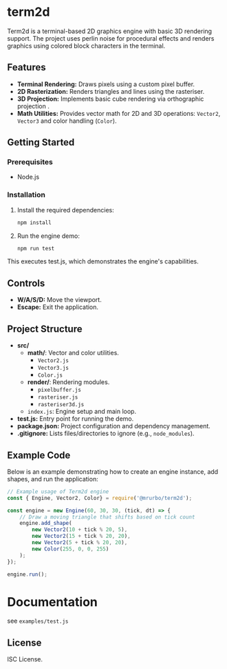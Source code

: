 # term2d

Term2d is a terminal-based 2D graphics engine with basic 3D rendering support. The project uses perlin noise for procedural effects and renders graphics using colored block characters in the terminal.

## Features

- **Terminal Rendering:** Draws pixels using a custom pixel buffer.
- **2D Rasterization:** Renders triangles and lines using the rasteriser.
- **3D Projection:** Implements basic cube rendering via orthographic projection .
- **Math Utilities:** Provides vector math for 2D and 3D operations: `Vector2`, `Vector3` and color handling (`Color`).

## Getting Started

### Prerequisites

- Node.js

### Installation

1. Install the required dependencies:

    ```sh
    npm install
    ```

2. Run the engine demo:

    ```sh
    npm run test
    ```

This executes test.js, which demonstrates the engine's capabilities.

## Controls

- **W/A/S/D:** Move the viewport.
- **Escape:** Exit the application.

## Project Structure

- **src/**
  - **math/**: Vector and color utilities.
    - `Vector2.js`
    - `Vector3.js`
    - `Color.js`
  - **render/**: Rendering modules.
    - `pixelbuffer.js`
    - `rasteriser.js`
    - `rasteriser3d.js`
  - `index.js`: Engine setup and main loop.
- **test.js:** Entry point for running the demo.
- **package.json:** Project configuration and dependency management.
- **.gitignore:** Lists files/directories to ignore (e.g., `node_modules`).

## Example Code

Below is an example demonstrating how to create an engine instance, add shapes, and run the application:

````javascript
// Example usage of Term2d engine
const { Engine, Vector2, Color} = require('@mrurbo/term2d');

const engine = new Engine(60, 30, 30, (tick, dt) => {
    // Draw a moving triangle that shifts based on tick count
    engine.add_shape(
        new Vector2(10 + tick % 20, 5),
        new Vector2(15 + tick % 20, 20),
        new Vector2(5 + tick % 20, 20),
        new Color(255, 0, 0, 255)
    );
});

engine.run();
````

# Documentation

see `examples/test.js`

## License

ISC License.